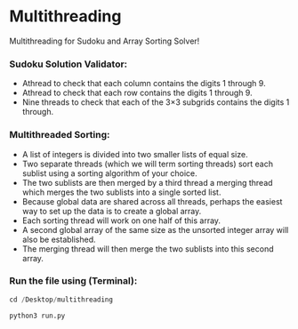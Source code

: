 # Multithreading
Multithreading for Sudoku and Array Sorting Solver!
### Sudoku Solution Validator:
- Athread to check that each column contains the digits 1 through 9.
- Athread to check that each row contains the digits 1 through 9.
- Nine threads to check that each of the 3×3 subgrids contains the digits 1 through.

### Multithreaded Sorting:
- A list of integers is divided into two smaller lists of equal size.
- Two separate threads (which we will term sorting threads) sort each sublist using a sorting algorithm of your  choice.
- The two sublists are then merged by a third  thread a merging  thread which merges the two sublists into a single sorted list.
- Because global data are shared across all threads, perhaps the easiest way to set up the data is to create a global array.
- Each sorting  thread will work on one half of this array.
- A second global array of the same size as the unsorted integer array will also be established. 
- The merging thread will then merge the two sublists into this second array.

### Run the file using (Terminal):
```python
cd /Desktop/multithreading
```
```python
python3 run.py
```
